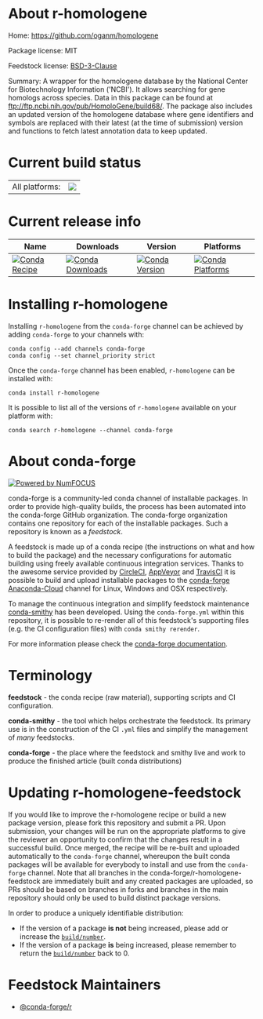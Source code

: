 About r-homologene
==================

Home: https://github.com/oganm/homologene

Package license: MIT

Feedstock license: [BSD-3-Clause](https://github.com/conda-forge/r-homologene-feedstock/blob/master/LICENSE.txt)

Summary: A wrapper for the homologene database by the National Center for Biotechnology Information ('NCBI'). It allows searching for gene homologs across species. Data in this package can be found at <ftp://ftp.ncbi.nih.gov/pub/HomoloGene/build68/>. The package also includes an updated version of the homologene database where gene identifiers and symbols are replaced with their latest (at the time of submission) version and functions to fetch latest annotation data to keep updated.

Current build status
====================


<table><tr><td>All platforms:</td>
    <td>
      <a href="https://dev.azure.com/conda-forge/feedstock-builds/_build/latest?definitionId=14428&branchName=master">
        <img src="https://dev.azure.com/conda-forge/feedstock-builds/_apis/build/status/r-homologene-feedstock?branchName=master">
      </a>
    </td>
  </tr>
</table>

Current release info
====================

| Name | Downloads | Version | Platforms |
| --- | --- | --- | --- |
| [![Conda Recipe](https://img.shields.io/badge/recipe-r--homologene-green.svg)](https://anaconda.org/conda-forge/r-homologene) | [![Conda Downloads](https://img.shields.io/conda/dn/conda-forge/r-homologene.svg)](https://anaconda.org/conda-forge/r-homologene) | [![Conda Version](https://img.shields.io/conda/vn/conda-forge/r-homologene.svg)](https://anaconda.org/conda-forge/r-homologene) | [![Conda Platforms](https://img.shields.io/conda/pn/conda-forge/r-homologene.svg)](https://anaconda.org/conda-forge/r-homologene) |

Installing r-homologene
=======================

Installing `r-homologene` from the `conda-forge` channel can be achieved by adding `conda-forge` to your channels with:

```
conda config --add channels conda-forge
conda config --set channel_priority strict
```

Once the `conda-forge` channel has been enabled, `r-homologene` can be installed with:

```
conda install r-homologene
```

It is possible to list all of the versions of `r-homologene` available on your platform with:

```
conda search r-homologene --channel conda-forge
```


About conda-forge
=================

[![Powered by
NumFOCUS](https://img.shields.io/badge/powered%20by-NumFOCUS-orange.svg?style=flat&colorA=E1523D&colorB=007D8A)](https://numfocus.org)

conda-forge is a community-led conda channel of installable packages.
In order to provide high-quality builds, the process has been automated into the
conda-forge GitHub organization. The conda-forge organization contains one repository
for each of the installable packages. Such a repository is known as a *feedstock*.

A feedstock is made up of a conda recipe (the instructions on what and how to build
the package) and the necessary configurations for automatic building using freely
available continuous integration services. Thanks to the awesome service provided by
[CircleCI](https://circleci.com/), [AppVeyor](https://www.appveyor.com/)
and [TravisCI](https://travis-ci.com/) it is possible to build and upload installable
packages to the [conda-forge](https://anaconda.org/conda-forge)
[Anaconda-Cloud](https://anaconda.org/) channel for Linux, Windows and OSX respectively.

To manage the continuous integration and simplify feedstock maintenance
[conda-smithy](https://github.com/conda-forge/conda-smithy) has been developed.
Using the ``conda-forge.yml`` within this repository, it is possible to re-render all of
this feedstock's supporting files (e.g. the CI configuration files) with ``conda smithy rerender``.

For more information please check the [conda-forge documentation](https://conda-forge.org/docs/).

Terminology
===========

**feedstock** - the conda recipe (raw material), supporting scripts and CI configuration.

**conda-smithy** - the tool which helps orchestrate the feedstock.
                   Its primary use is in the construction of the CI ``.yml`` files
                   and simplify the management of *many* feedstocks.

**conda-forge** - the place where the feedstock and smithy live and work to
                  produce the finished article (built conda distributions)


Updating r-homologene-feedstock
===============================

If you would like to improve the r-homologene recipe or build a new
package version, please fork this repository and submit a PR. Upon submission,
your changes will be run on the appropriate platforms to give the reviewer an
opportunity to confirm that the changes result in a successful build. Once
merged, the recipe will be re-built and uploaded automatically to the
`conda-forge` channel, whereupon the built conda packages will be available for
everybody to install and use from the `conda-forge` channel.
Note that all branches in the conda-forge/r-homologene-feedstock are
immediately built and any created packages are uploaded, so PRs should be based
on branches in forks and branches in the main repository should only be used to
build distinct package versions.

In order to produce a uniquely identifiable distribution:
 * If the version of a package **is not** being increased, please add or increase
   the [``build/number``](https://docs.conda.io/projects/conda-build/en/latest/resources/define-metadata.html#build-number-and-string).
 * If the version of a package **is** being increased, please remember to return
   the [``build/number``](https://docs.conda.io/projects/conda-build/en/latest/resources/define-metadata.html#build-number-and-string)
   back to 0.

Feedstock Maintainers
=====================

* [@conda-forge/r](https://github.com/conda-forge/r/)

